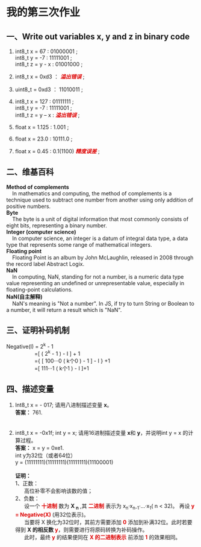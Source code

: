 # 我的第三次作业
## 一、Write out variables  x, y and z in binary code 
1. int8_t x = 67 : 01000001 ;<br>
int8_t y = -7 : 11111001 ;<br>
int8_t z = y - x : 01001000 ;<br>
2) int8_t x = 0xd3 ： <font color="#dd0000"> ***溢出错误***</font> ;<br>

3. uint8_t = 0xd3 ： 11010011 ;<br>

4. int8_t x = 127 : 01111111 ;<br>
int8_t y = -7 : 11111001 ;<br>
int8_t z = y – x : <font color="#dd0000">***溢出错误***</font> ;<br>
5. float x = 1.125 : 1.001 ; <br>
6. float x = 23.0 : 10111.0 ;<br>
7. float x = 0.45 : 0.1(1100) <font color="#dd0000">***精度误差***</font> ;<br>
## 二、维基百科

**Method of complements**<br>&nbsp;&nbsp;&nbsp;&nbsp;In mathematics and computing, the method of complements is a technique used to subtract one number from another using only addition of positive numbers.<br>
**Byte**<br>&nbsp;&nbsp;&nbsp;&nbsp;The byte is a unit of digital information that most commonly consists of eight bits, representing a binary number.<br>
**Integer (computer science)**<br>&nbsp;&nbsp;&nbsp;&nbsp;In computer science, an integer is a datum of integral data type, a data type that represents some range of mathematical integers.<br>
**Floating point**<br>&nbsp;&nbsp;&nbsp;&nbsp;Floating Point is an album by John McLaughlin, released in 2008 through the record label Abstract Logix.<br>
**NaN**<br>&nbsp;&nbsp;&nbsp;&nbsp;In computing, NaN, standing for not a number, is a numeric data type value representing an undefined or unrepresentable value, especially in floating-point calculations. <br>
**NaN(自主解释)**<br>&nbsp;&nbsp;&nbsp;&nbsp;NaN's meaning is "Not a number". In JS, if try to turn String or Boolean to a number, it will return a result which is "NaN".

## 三、证明补码机制
Negative(I) = 2<sup>k</sup> - 1<br>&nbsp;&nbsp;&nbsp;&nbsp;&nbsp;&nbsp;&nbsp;&nbsp;&nbsp;&nbsp;&nbsp;&nbsp;&nbsp;&nbsp;&nbsp;&nbsp;&nbsp;&nbsp;&nbsp;=[ ( 2<sup>k</sup> - 1 ) -  I ] + 1<br>
&nbsp;&nbsp;&nbsp;&nbsp;&nbsp;&nbsp;&nbsp;&nbsp;&nbsp;&nbsp;&nbsp;&nbsp;&nbsp;&nbsp;&nbsp;&nbsp;&nbsp;&nbsp;&nbsp;={ [ 100···0 ( k个0 ) - 1 ] - I } +1<br>
&nbsp;&nbsp;&nbsp;&nbsp;&nbsp;&nbsp;&nbsp;&nbsp;&nbsp;&nbsp;&nbsp;&nbsp;&nbsp;&nbsp;&nbsp;&nbsp;&nbsp;&nbsp;&nbsp;=[ 111···1 ( k个1 ) - I ]+1

## 四、描述变量
1) Int8_t x = - 017; 请用八进制描述变量 **x**。<br>
**答案：** 761.<br><br><br>
2) int8_t  x = -0x1f;  int y = x;  请用16进制描述变量 **x**和 **y**，并说明int y = x 的计算过程。<br>
**答案：** x = y = 0xe1.<br>
int y为32位（或者64位）<br>
 y = (11111111)(11111111)(11111111)(11100001)<br><br>
**证明：**<br>
1、正数：<br>&nbsp;&nbsp;&nbsp;&nbsp;&nbsp;&nbsp;高位补零不会影响该数的值；<br>
2、负数：<br>
&nbsp;&nbsp;&nbsp;&nbsp;&nbsp;&nbsp;设一个 <font color="#dd0000"> **十进制** </font> 数为 **X <sub>n</sub>** ,其 **<font color="#dd0000"> 二进制</font>** 表示为 x<sub>n</sub>·x<sub>n-1</sub>·...·x<sub>1</sub>( n < 32)。 再设 **<font color="#dd0000"> y = Negative(X) </font>** (用32位表示)。<br>
&nbsp;&nbsp;&nbsp;&nbsp;&nbsp;&nbsp;当要将 X 换化为32位时，其前方需要添加 **<font color="#dd0000">0</font>** 添加到补满32位。此时若要得到 **X 的相反数** **<font color="#dd0000">y</font>**，则需要进行将原码转换为补码操作。<br>
&nbsp;&nbsp;&nbsp;&nbsp;&nbsp;&nbsp;此时，最终 **<font color="#dd0000">y</font>** 的结果便同在 **<font color="#dd0000"> X 的二进制表示</font>** 前添加 **<font color="#dd0000">1</font>** 的效果相同。